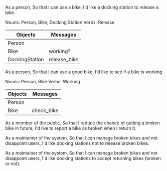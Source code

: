 As a person,
So that I can use a bike,
I'd like a docking station to release a bike.

Nouns: Person, Bike, Docking Station
Verbs: Release

| Objects        | Messages     |
| -------------- | ------------ |
| Person         |              |
| Bike           | working?     |
| DockingStation | release_bike |

As a person,
So that I can use a good bike,
I'd like to see if a bike is working

Nouns: Person, Bike
Verbs: Working

| Objects | Messages   |
| ------- | ---------- |
| Person  |            |
| Bike    | check_bike |

As a member of the public,
So that I reduce the chance of getting a broken bike in future,
I'd like to report a bike as broken when I return it.

As a maintainer of the system,
So that I can manage broken bikes and not disappoint users,
I'd like docking stations not to release broken bikes.

As a maintainer of the system,
So that I can manage broken bikes and not disappoint users,
I'd like docking stations to accept returning bikes (broken or not).